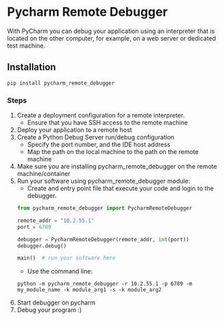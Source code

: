 # Pycharm Remote Debugger

With PyCharm you can debug your application using an interpreter that is located on the other computer, 
for example, on a web server or dedicated test machine.

## Installation 
```shell
pip install pycharm_remote_debugger
```

### Steps
1. Create a deployment configuration for a remote interpreter.
   - Ensure that you have SSH access to the remote machine
2. Deploy your application to a remote host
3. Create a Python Debug Server run/debug configuration
    - Specify the port number, and the IDE host address
    - Map the path on the local machine to the path on the remote machine
4. Make sure you are installing pycharm_remote_debugger on the remote machine/container   
5. Run your software using pycharm_remote_debugger module: 
   - Create and entry point file that execute your code and login to the debugger.
   ```python
   from pycharm_remote_debugger import PycharmRemoteDebugger
   
   remote_addr = "10.2.55.1"
   port = 6789
   
   debugger = PycharmRemoteDebugger(remote_addr, int(port))
   debugger.debug()
   
   main()  # run your software here
   ```
   - Use the command line: 
   ```shell
   python -m pycharm_remote_debugger -r 10.2.55.1 -p 6789 -m my_module_name -k module_arg1 -s -k module_arg2
   ```
6. Start debugger on pycharm
7. Debug your program :) 
